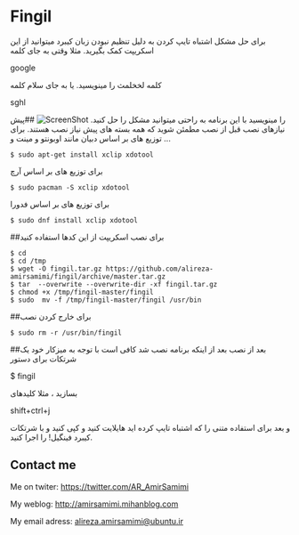 # Fingil
برای حل مشکل اشتباه تایپ کردن به دلیل تنظیم نبودن زبان کیبرد میتوانید از این اسکریپت کمک بگیرید. مثلا وقتی به جای کلمه

 google

 کلمه لخخلمث 
را مینویسید. یا به جای سلام کلمه

 sghl

را مینویسید با این برنامه به راحتی میتوانید مشکل را حل کنید.
![ScreenShot](http://s3.picofile.com/file/8226246300/optimised2.gif)
##پیش نیازهای نصب
قبل از نصب مطمئن شوید که همه بسته های پیش نیاز نصب هستند. برای توزیع های بر اساس دبیان مانند اوبونتو و مینت و ...

	$ sudo apt-get install xclip xdotool

برای توزیع های بر اساس آرچ

	$ sudo pacman -S xclip xdotool

برای توزیع های بر اساس فدورا

	$ sudo dnf install xclip xdotool

##برای نصب اسکریپت از این کدها استفاده کنید

	$ cd
	$ cd /tmp
	$ wget -O fingil.tar.gz https://github.com/alireza-amirsamimi/fingil/archive/master.tar.gz
	$ tar  --overwrite --overwrite-dir -xf fingil.tar.gz
	$ chmod +x /tmp/fingil-master/fingil
	$ sudo  mv -f /tmp/fingil-master/fingil /usr/bin

##برای خارج کردن نصب


	$ sudo rm -r /usr/bin/fingil
##بعد از نصب
بعد از اینکه برنامه نصب شد کافی است با توجه به میزکار خود یک شرتکات برای دستور

 $ fingil

 بسازید ، مثلا کلیدهای 

 shift+ctrl+j

 و بعد برای استفاده
متنی را که اشتباه تایپ کرده اید هایلایت کنید و کپی کنید و با شرتکات کیبرد فینگیل! را اجرا کنید.
## Contact me
Me on twiter:
https://twitter.com/AR_AmirSamimi

My weblog:
http://amirsamimi.mihanblog.com

My email adress:
alireza.amirsamimi@ubuntu.ir

